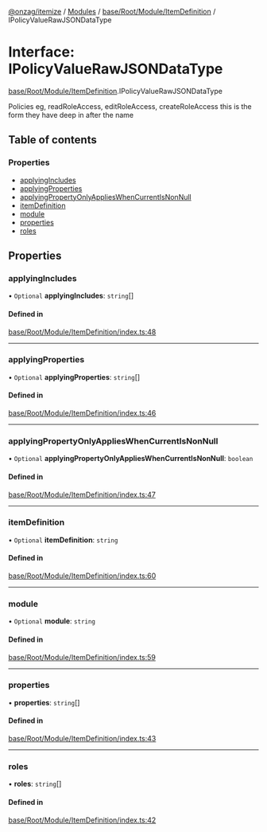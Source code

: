 [@onzag/itemize](../README.md) / [Modules](../modules.md) / [base/Root/Module/ItemDefinition](../modules/base_Root_Module_ItemDefinition.md) / IPolicyValueRawJSONDataType

# Interface: IPolicyValueRawJSONDataType

[base/Root/Module/ItemDefinition](../modules/base_Root_Module_ItemDefinition.md).IPolicyValueRawJSONDataType

Policies eg, readRoleAccess, editRoleAccess, createRoleAccess
this is the form they have deep in after the name

## Table of contents

### Properties

- [applyingIncludes](base_Root_Module_ItemDefinition.IPolicyValueRawJSONDataType.md#applyingincludes)
- [applyingProperties](base_Root_Module_ItemDefinition.IPolicyValueRawJSONDataType.md#applyingproperties)
- [applyingPropertyOnlyAppliesWhenCurrentIsNonNull](base_Root_Module_ItemDefinition.IPolicyValueRawJSONDataType.md#applyingpropertyonlyapplieswhencurrentisnonnull)
- [itemDefinition](base_Root_Module_ItemDefinition.IPolicyValueRawJSONDataType.md#itemdefinition)
- [module](base_Root_Module_ItemDefinition.IPolicyValueRawJSONDataType.md#module)
- [properties](base_Root_Module_ItemDefinition.IPolicyValueRawJSONDataType.md#properties)
- [roles](base_Root_Module_ItemDefinition.IPolicyValueRawJSONDataType.md#roles)

## Properties

### applyingIncludes

• `Optional` **applyingIncludes**: `string`[]

#### Defined in

[base/Root/Module/ItemDefinition/index.ts:48](https://github.com/onzag/itemize/blob/f2f29986/base/Root/Module/ItemDefinition/index.ts#L48)

___

### applyingProperties

• `Optional` **applyingProperties**: `string`[]

#### Defined in

[base/Root/Module/ItemDefinition/index.ts:46](https://github.com/onzag/itemize/blob/f2f29986/base/Root/Module/ItemDefinition/index.ts#L46)

___

### applyingPropertyOnlyAppliesWhenCurrentIsNonNull

• `Optional` **applyingPropertyOnlyAppliesWhenCurrentIsNonNull**: `boolean`

#### Defined in

[base/Root/Module/ItemDefinition/index.ts:47](https://github.com/onzag/itemize/blob/f2f29986/base/Root/Module/ItemDefinition/index.ts#L47)

___

### itemDefinition

• `Optional` **itemDefinition**: `string`

#### Defined in

[base/Root/Module/ItemDefinition/index.ts:60](https://github.com/onzag/itemize/blob/f2f29986/base/Root/Module/ItemDefinition/index.ts#L60)

___

### module

• `Optional` **module**: `string`

#### Defined in

[base/Root/Module/ItemDefinition/index.ts:59](https://github.com/onzag/itemize/blob/f2f29986/base/Root/Module/ItemDefinition/index.ts#L59)

___

### properties

• **properties**: `string`[]

#### Defined in

[base/Root/Module/ItemDefinition/index.ts:43](https://github.com/onzag/itemize/blob/f2f29986/base/Root/Module/ItemDefinition/index.ts#L43)

___

### roles

• **roles**: `string`[]

#### Defined in

[base/Root/Module/ItemDefinition/index.ts:42](https://github.com/onzag/itemize/blob/f2f29986/base/Root/Module/ItemDefinition/index.ts#L42)
